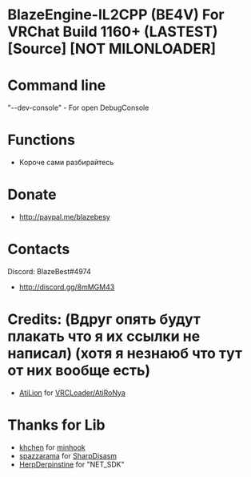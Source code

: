 # BlazeEngine-IL2CPP (BE4V) For VRChat Build 1160+ (LASTEST) [Source] [NOT MILONLOADER]

# Command line
"--dev-console" - For open DebugConsole

# Functions
- Короче сами разбирайтесь

# Donate
- http://paypal.me/blazebesy

# Contacts
Discord: BlazeBest#4974
- http://discord.gg/8mMGM43

# Credits: (Вдруг опять будут плакать что я их ссылки не написал) (хотя я незнаюб что тут от них вообще есть)
- [AtiLion](https://github.com/AtiLion) for [VRCLoader/AtiRoNya](https://github.com/AtiLion/AtiRoNya)

# Thanks for Lib
- [khchen](https://github.com/khchen) for [minhook](https://github.com/khchen/minhook)
- [spazzarama](https://github.com/spazzarama) for [SharpDisasm](https://github.com/spazzarama/SharpDisasm)
- [HerpDerpinstine](https://github.com/HerpDerpinstine) for "NET_SDK"
